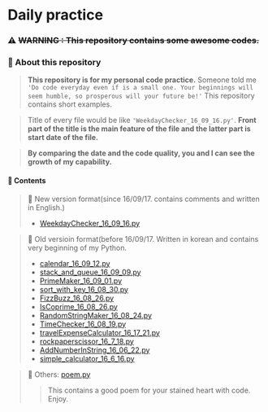 # Daily practice

### :warning: ~~WARNING : This repository contains some awesome codes.~~

### :musical_note: About this repository
> **This repository is for my personal code practice.** Someone told me `'Do code everyday even if is a small one. Your beginnings will seem humble, so prosperous will your future be!'` This repository contains short examples.

> Title of every file would be like `'WeekdayChecker_16_09_16.py'`.
>  **Front part of the title is the main feature of the file and the latter part is start date of the file.**

> **By comparing the date and the code quality, you and I can see the growth of my capability.**




#### :file_folder: Contents
> :orange_book: New version format(since 16/09/17. contains comments and written in English.)
> - [WeekdayChecker_16_09_16.py](https://github.com/shoark7/Daily-practice/blob/master/WeekdayChecker_16_09_16.py)

> :blue_book: Old versioin format(before 16/09/17. Written in korean and contains very beginning of my Python.
> - [calendar_16_09_12.py](https://github.com/shoark7/Daily-practice/blob/master/calendar_16_09_12.py)
> - [stack_and_queue_16_09_09.py](https://github.com/shoark7/Daily-practice/blob/master/stack_and_queue_16_09_09.py)
> - [PrimeMaker_16_09_01.py](https://github.com/shoark7/Daily-practice/blob/master/PrimeMaker_16_09_01.py)
> - [sort_with_key_16_08_30.py](https://github.com/shoark7/Daily-practice/blob/master/sort_with_key_16_08_30.py)
> - [FizzBuzz_16_08_26.py](https://github.com/shoark7/Daily-practice/blob/master/FizzBuzz_16_08_26.py)
> - [IsCoprime_16_08_26.py](https://github.com/shoark7/Daily-practice/blob/master/IsCoprime_16_08_26.py)
> - [RandomStringMaker_16_08_24.py](https://github.com/shoark7/Daily-practice/blob/master/RandomStringMaker_16_08_24.py)
> - [TimeChecker_16_08_19.py](https://github.com/shoark7/Daily-practice/blob/master/TimeChecker_16_08_19.py)
> - [travelExpenseCalculator_16_17_21.py](https://github.com/shoark7/Daily-practice/blob/master/travelExpenseCalculator_16_17_21.py)
> - [rockpaperscissor_16_7_18.py](https://github.com/shoark7/Daily-practice/blob/master/rockpaperscissor_16_7_18.py)
> - [AddNumberInString_16_06_22.py](https://github.com/shoark7/Daily-practice/blob/master/AddNumberInString_16_06_22.py)
> - [simple_calculator_16_6_16.py](https://github.com/shoark7/Daily-practice/blob/master/simple_calculator_16_6_16.py)

> :notebook_with_decorative_cover: Others:
> [poem.py](https://github.com/shoark7/Daily-practice/blob/master/peom.py) 
> > This contains a good poem for your stained heart with code. Enjoy.
